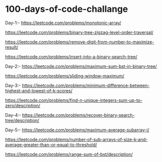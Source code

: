 # 100-days-of-code-challange
Day-1:-
https://leetcode.com/problems/monotonic-array/

https://leetcode.com/problems/binary-tree-zigzag-level-order-traversal/

https://leetcode.com/problems/remove-digit-from-number-to-maximize-result/

https://leetcode.com/problems/insert-into-a-binary-search-tree/

Day-2:-
https://leetcode.com/problems/maximum-sum-bst-in-binary-tree/

https://leetcode.com/problems/sliding-window-maximum/

Day-3:-
https://leetcode.com/problems/minimum-difference-between-highest-and-lowest-of-k-scores/

https://leetcode.com/problems/find-n-unique-integers-sum-up-to-zero/description/

Day-4:-
https://leetcode.com/problems/recover-binary-search-tree/description/

Day-5:-
https://leetcode.com/problems/maximum-average-subarray-i/

https://leetcode.com/problems/number-of-sub-arrays-of-size-k-and-average-greater-than-or-equal-to-threshold/

https://leetcode.com/problems/range-sum-of-bst/description/
